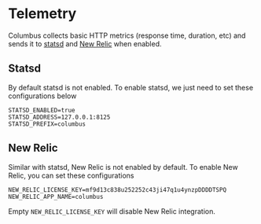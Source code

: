 # Telemetry

Columbus collects basic HTTP metrics (response time, duration, etc) and sends it to [statsd](https://github.com/statsd/statsd) and [New Relic](https://newrelic.com/) when enabled.

## Statsd
By default statsd is not enabled. To enable statsd, we just need to set these configurations below

```
STATSD_ENABLED=true
STATSD_ADDRESS=127.0.0.1:8125
STATSD_PREFIX=columbus
```


## New Relic
Similar with statsd, New Relic is not enabled by default. To enable New Relic, you can set these configurations

```
NEW_RELIC_LICENSE_KEY=mf9d13c838u252252c43ji47q1u4ynzpDDDDTSPQ
NEW_RELIC_APP_NAME=columbus
```

Empty `NEW_RELIC_LICENSE_KEY` will disable New Relic integration.
